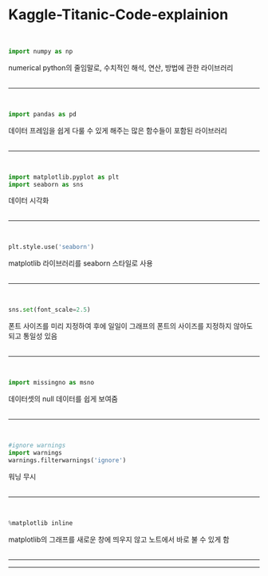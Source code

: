 # Kaggle-Titanic-Code-explainion<br/>

<br/>

```python 
import numpy as np
```
numerical python의 줄임말로,  수치적인 해석, 연산, 방법에 관한 라이브러리<br/><br/>

---
<br/>

```python
import pandas as pd
```
데이터 프레임을 쉽게 다룰 수 있게 해주는 많은 함수들이 포함된 라이브러리<br/><br/>

---
<br/>

```python
import matplotlib.pyplot as plt
import seaborn as sns
```
데이터 시각화<br/><br/>

---
<br/>

```python
plt.style.use('seaborn')
```
matplotlib 라이브러리를 seaborn 스타일로 사용<br/><br/>

---
<br/>

```python
sns.set(font_scale=2.5)
```
폰트 사이즈를 미리 지정하여 후에 일일이 그래프의 폰트의 사이즈를 지정하지 않아도 되고 통일성 있음<br/><br/>

---
<br/>

```python
import missingno as msno
```
데이터셋의 null 데이터를 쉽게 보여줌<br/><br/>

---
<br/>

```python
#ignore warnings
import warnings
warnings.filterwarnings('ignore')
```
워닝 무시<br/><br/>

---
<br/>

```python
%matplotlib inline
```
matplotlib의 그래프를 새로운 창에 띄우지 않고 노트에서 바로 불 수 있게 함<br/><br/>

---
---


